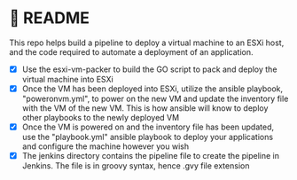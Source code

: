 # 📖 README
This repo helps build a pipeline to deploy a virtual machine to an ESXi host, and the code required to automate a deployment of an application.

- [x] Use the esxi-vm-packer to build the GO script to pack and deploy the virtual machine into ESXi
- [x] Once the VM has been deployed into ESXi, utilize the ansible playbook, "poweronvm.yml", to power on the new VM and update the inventory file with the VM of the new VM. This is how ansible will know to deploy other playbooks to the newly deployed VM
- [x] Once the VM is powered on and the inventory file has been updated, use the "playbook.yml" ansible playbook to deploy your applications and configure the machine however you wish
- [x] The jenkins directory contains the pipeline file to create the pipeline in Jenkins. The file is in groovy syntax, hence .gvy file extension